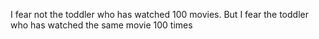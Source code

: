 I fear not the toddler who has watched 100 movies. But I fear the toddler who has watched the same movie 100 times


